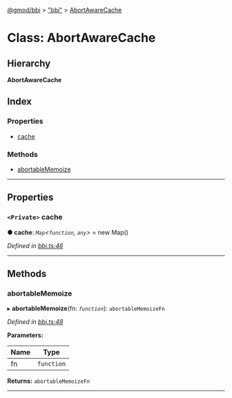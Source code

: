 [@gmod/bbi](../README.md) > ["bbi"](../modules/_bbi_.md) > [AbortAwareCache](../classes/_bbi_.abortawarecache.md)

# Class: AbortAwareCache

## Hierarchy

**AbortAwareCache**

## Index

### Properties

* [cache](_bbi_.abortawarecache.md#cache)

### Methods

* [abortableMemoize](_bbi_.abortawarecache.md#abortablememoize)

---

## Properties

<a id="cache"></a>

### `<Private>` cache

**● cache**: *`Map`<`function`, `any`>* =  new Map()

*Defined in [bbi.ts:46](https://github.com/gmod/bbi-js/blob/27f8971/src/bbi.ts#L46)*

___

## Methods

<a id="abortablememoize"></a>

###  abortableMemoize

▸ **abortableMemoize**(fn: *`function`*): `abortableMemoizeFn`

*Defined in [bbi.ts:48](https://github.com/gmod/bbi-js/blob/27f8971/src/bbi.ts#L48)*

**Parameters:**

| Name | Type |
| ------ | ------ |
| fn | `function` |

**Returns:** `abortableMemoizeFn`

___

